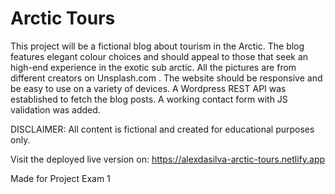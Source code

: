 # Arctic Tours

This project will be a fictional blog about tourism in the Arctic. The blog features elegant colour choices and should appeal to those that seek an high-end experience in the exotic sub arctic. All the pictures are from different creators on Unsplash.com . The website should be responsive and be easy to use on a variety of devices. A Wordpress REST API was established to fetch the blog posts. A working contact form with JS validation was added.

DISCLAIMER: All content is fictional and created for educational purposes only.

Visit the deployed live version on: https://alexdasilva-arctic-tours.netlify.app

Made for Project Exam 1
